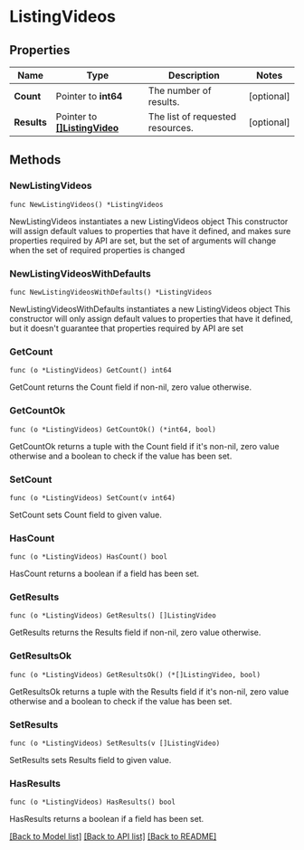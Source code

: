 # ListingVideos

## Properties

Name | Type | Description | Notes
------------ | ------------- | ------------- | -------------
**Count** | Pointer to **int64** | The number of results. | [optional] 
**Results** | Pointer to [**[]ListingVideo**](ListingVideo.md) | The list of requested resources. | [optional] 

## Methods

### NewListingVideos

`func NewListingVideos() *ListingVideos`

NewListingVideos instantiates a new ListingVideos object
This constructor will assign default values to properties that have it defined,
and makes sure properties required by API are set, but the set of arguments
will change when the set of required properties is changed

### NewListingVideosWithDefaults

`func NewListingVideosWithDefaults() *ListingVideos`

NewListingVideosWithDefaults instantiates a new ListingVideos object
This constructor will only assign default values to properties that have it defined,
but it doesn't guarantee that properties required by API are set

### GetCount

`func (o *ListingVideos) GetCount() int64`

GetCount returns the Count field if non-nil, zero value otherwise.

### GetCountOk

`func (o *ListingVideos) GetCountOk() (*int64, bool)`

GetCountOk returns a tuple with the Count field if it's non-nil, zero value otherwise
and a boolean to check if the value has been set.

### SetCount

`func (o *ListingVideos) SetCount(v int64)`

SetCount sets Count field to given value.

### HasCount

`func (o *ListingVideos) HasCount() bool`

HasCount returns a boolean if a field has been set.

### GetResults

`func (o *ListingVideos) GetResults() []ListingVideo`

GetResults returns the Results field if non-nil, zero value otherwise.

### GetResultsOk

`func (o *ListingVideos) GetResultsOk() (*[]ListingVideo, bool)`

GetResultsOk returns a tuple with the Results field if it's non-nil, zero value otherwise
and a boolean to check if the value has been set.

### SetResults

`func (o *ListingVideos) SetResults(v []ListingVideo)`

SetResults sets Results field to given value.

### HasResults

`func (o *ListingVideos) HasResults() bool`

HasResults returns a boolean if a field has been set.


[[Back to Model list]](../README.md#documentation-for-models) [[Back to API list]](../README.md#documentation-for-api-endpoints) [[Back to README]](../README.md)


